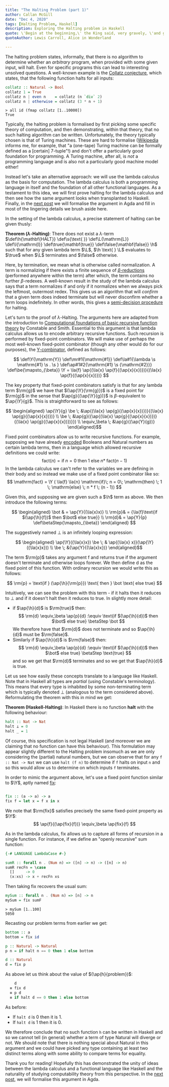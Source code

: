 ```yaml
---
title: "The Halting Problem (part 1)"
author: Callan McGill
date: "Dec 4, 2020"
tags: [Halting Problem, Haskell]
description: Exploring the Halting problem in Haskell
quote: \'Begin at the beginning,\' the King said, very gravely, \'and go on till you come to the end&#58; then stop.\'
quoteAuthor: Lewis Carroll, Alice in Wonderland

---
```


The halting problem states, informally, that there is no algorithm to determine whether an _arbitrary_ program, when provided with some given input, will halt.
Even for specific programs this can lead to interesting unsolved questions.
A well-known example is the
[Collatz conjecture](https://en.wikipedia.org/wiki/Collatz_conjecture), which states, that the
following function halts for all inputs:
```haskell
collatz :: Natural -> Bool
collatz 1 = True
collatz n | even n    = collatz (n `div` 2)
collatz n | otherwise = collatz (3 * n + 1)
```
```terminal
> all id (fmap collatz [1..10000])
True
```

Typically, the halting problem is formalised by first picking some specific theory of computation,
and then demonstrating, within that theory, that no such halting algorithm can be written.
Unfortunately, the theory typically chosen is that of Turing machines. These are
hard to formalise ([Wikipedia](https://en.wikipedia.org/wiki/Turing_machine#Formal_definition)
informs me, for example, that "a (one-tape) Turing machine can be formally defined
as a [certain] 7-tuple"!)
and don't offer a particularly good foundation for programming. A Turing
machine, after all, is _not_ a programming language and is also not a particularly good
machine model either!

Instead let's take an alternative approach: we will use the lambda calculus
as the basis for computation. The lambda calculus is both a programming language in itself
and the foundation of all other functional languages.
As a testament to this idea, we will first prove halting for the lambda calculus
and then see how the same argument looks when transplanted to Haskell.
Finally, in the [next post](https://boarders.github.io/posts/halting2.html) we will formalise
the argument in Agda and fill in most of the lingering details we brush aside here.

In the setting of the lambda calculus, a precise statement of halting can be given thusly:

**Theorem ($\lambda$-Halting)**: There does not exist a $\lambda$-term
$\def\h{\mathbf{HALT}} \def\s{\text{ }} \def\L{\mathrm{L}} \def\l{\mathrm{l}} \def\true{\mathbf{true}}
\def\false{\mathbf{false}} \h$ such that for any given lambda term
$\L$,  $\h \text{ } \L$ evaluates to $\true$ when $\L$ terminates and $\false$ otherwise.

Here, by termination, we mean what is otherwise called normalization. A term
is normalizing if there exists a finite sequence of
[$\beta$-reductions](https://en.wikipedia.org/wiki/Lambda_calculus#%CE%B2-reduction_2)
(performed anywhere within the term)
after which, the term contains no further $\beta$-redexes.
A well-known result in the study of the lambda calculus says that a term normalizes if
and only if it normalizes when we always pick the leftmost, outermost redex.
This gives us an algorithm that will _confirm_ that a given term does indeed terminate
but will never disconfirm whether a term loops indefinitely. In other words,
this gives a
[semi-decision procedure](https://en.wikipedia.org/wiki/Decidability_(logic)#Semidecidability)
for halting.

Let's turn to the proof of $\lambda$-Halting. The arguments here are adapted from the introduction
to
[Computational foundations of basic recursive function theory](https://www.sciencedirect.com/science/article/pii/0304397593900858)
by Constable and Smith. Essential to this argument is that lambda calculus
allows us to encode arbitrary recursive functions.
Such recursion is performed by fixed-point combinators. We will make use of perhaps
the most well-known fixed-point combinator (though any other would do for our purposes), the
[$\mathrm{Y}$-combinator](https://en.wikipedia.org/wiki/Fixed-point_combinator#Y_combinator),
defined as follows:

$$
\def\Y{\mathrm{Y}}
\def\mr#1{\mathrm{#1}}
\def\la#1{\lambda \s \mathrm{#1} \s . \s }
\def\ap#1#2{\mathrm{#1} \s {\mathrm{#2}}}
\def\be{\mapsto_{\beta}}
\Y = \la{f} \ap{(\la{x} \ap{f}{(\ap{x}{x})})}{(\la{x} \ap{f}{(\ap{x}{x})})}
  $$

The key property that fixed-point combinators satisfy is that
for any lambda term $\rm{g}$ we have that $(\ap{\Y}{\rm{g}})$ is a fixed point for
$\rm{g}$ in the sense that $\ap{g}{(\ap{\Y}{g})}$ is $\beta$-equivalent to $\ap{\Y}{g}$.
This is straightforward to see as follows:

  $$
     \begin{aligned}
      \ap{\Y}{g} \be \; &\ap{(\la{x} \ap{g}{(\ap{x}{x})})}{(\la{x} \ap{g}{(\ap{x}{x})})} \\
                 \be \; &\ap{g}({\ap{(\la{x} \ap{g}{(\ap{x}{x})})}{(\la{x} \ap{g}{(\ap{x}{x})})}}) \\
        \equiv_\beta \; &\ap{g}{(\ap{Y}{g})}
    \end{aligned}$$

Fixed point combinators allow us to write recursive functions. For example, supposing we
have already [encoded](https://en.wikipedia.org/wiki/Church_encoding) Booleans and Natural numbers
as certain lambda terms, then in a language which allowed recursive definitions we could write:
$$
  \mathrm{fact} (n) = \mathrm{if}\; n = 0\;
                        \mathrm{then} \; 1 \;
                        \mathrm{else} \; n * \;\mathrm{fact} (n - 1)
$$
In the lambda calculus we can't refer to the variables we are defining in their body and so
instead we make use of a fixed point combinator like so:
$$
  \mathrm{fact} = \Y ( \la{f} \la{n} \mathrm{if}\; n = 0\;
                        \mathrm{then} \; 1 \;
                        \mathrm{else} \; n * f \; (n - 1))
$$

Given this, and supposing we are given such a $\h$ term as above. We then introduce the
following terms:

  $$
     \begin{aligned}
        \bot  & = \ap{Y}{(\la{x}x)} \\
        \rm{p}& = {\la{f}\text{if $(\ap{\h}{f})$ then $\bot$ else true}} \\
        \rm{d}& = \ap{Y}{p}
  \def\betaStep{\mapsto_{\beta}}
      \end{aligned}  $$

The suggestively named $\bot$ is an infinitely looping expression:

  $$
     \begin{aligned}
      \ap{\Y}({\la{x}x}) \be \;
        &  \ap{(\la{x} x)}(\ap{\Y}({\la{x}x})) \\
        \be \; &{\ap{Y}{(\la{x}x})}
    \end{aligned}$$

The term $\rm{p}$ takes any argument $\mathrm{f}$ and returns true
if the argument doesn't terminate and otherwise loops forever.
We then define $\mathrm{d}$ as the fixed point of this function.
With ordinary recursion we would write this as follows:

$$
  \rm{p} = \text{if } (\ap{\h}{\rm{p}}) \text{ then } \bot \text{ else  true}
$$

Intuitively, we can see the problem with this term - if it halts then it reduces to
$\bot$ and if it doesn't halt then it reduces to $\mathrm{true}$.
In slightly more detail:

  - if $\ap{\h}{d}$ is $\rm{true}$ then:
      $$
     \rm{d} \equiv_\beta \ap{p}{d} :\equiv
       \text{if $(\ap{\h}{d})$ then $\bot$ else true} \betaStep \bot
     $$
    We therefore have that $\rm{d}$ does not terminate and so $\ap{\h}{d}$ must be $\rm{false}$.
  - Similarly if $\ap{\h}{d}$ is $\rm{false}$ then:
      $$
     \rm{d} \equiv_\beta \ap{p}{d} :\equiv
       \text{if $(\ap{\h}{d})$ then $\bot$ else true} \betaStep \text{true}
      $$
      and so we get that $\rm{d}$ terminates and so we get that $\ap{\h}{d}$ is true.


Let us see how easily these concepts translate to a language like Haskell.
Note that in Haskell all types are _partial_ (using Constable's terminology).
This means that every type is inhabited by some
non-terminating term which is typically denoted $\bot$ (analogous to the term considered above).
Reformulating the theorem with this in mind we get:

**Theorem (Haskell-Halting)**: In Haskell there is no function $\mathbf{halt}$ with the following behaviour:
```haskell
halt :: Nat -> Nat
halt ⊥ = 0
halt _ = 1
```

Of course, this specification is not legal Haskell (and moreover we are claiming that no function
can have this behaviour). This formulation may appear slightly different
to the Halting problem insomuch as we are only considering the (partial) natural numbers, but
we can observe that for any `f :: Nat -> Nat` we can use
`halt (f n)` to determine if `f` halts on input `n` and so this would
allow us to determine on which inputs `f` terminates.

In order to mimic the argument above, let's use a fixed point function similar to $\Y$, aptly named
[$\mathrm{fix}$](https://hackage.haskell.org/package/base-4.14.0.0/docs/Data-Function.html#v:fix):
```haskell

fix :: (a -> a) -> a
fix f = let x = f x in x
```


We note that $\rm{fix}$ satisfies precisely the same fixed-point property as $\Y$:
$$
  \ap{f}{(\ap{fix}{f})} \equiv_\beta \ap{fix}{f}
  $$

As in the lambda calculus, $\mathrm{fix}$ allows us to capture all forms of recursion in a
single function. For instance, if we define an "openly recursive" sum function:
```haskell
{-# LANGUAGE LambdaCase #-}

sumR :: forall n . (Num n) => ([n] -> n) -> ([n] -> n)
sumR recFn = \case
  []     -> 0
  (x:xs) -> x + recFn xs
```
Then taking $\mathrm{fix}$ recovers the usual sum:
```haskell
mySum :: forall n . (Num n) => [n] -> n
mySum = fix sumF
```
```shell
> mySum [1..100]
5050
```

Recasting our problem terms from earlier we get:

```haskell
bottom :: a
bottom = fix id

p :: Natural -> Natural
p n = if halt n == 0 then 1 else bottom

d :: Natural
d = fix p
```

As above let us think about the value of $(\ap{h}{problem})$:
```haskell
    d
  ≡ fix d
  ≡ p d
  ≡ if halt d == 0 then 1 else bottom
```

As before:

  - If `halt d` is $0$ then it is 1.
  - If `halt d` is $1$ then it is 0.


We therefore conclude that no such function `h` can be written in Haskell and so we cannot tell
(in general) whether a term of type $\mathrm{Natural}$ will diverge or not. We should note that
there is nothing
special about $\mathrm{Natural}$ in this argument and we could have picked any type containing at
least two distinct terms along with some ability to compare terms for equality.

Thank you for reading! Hopefully this has demonstrated the unity of ideas between the lambda calculus and a functional language like
Haskell and the naturality of studying computability theory from this perspective. In the [next post](https://boarders.github.io/posts/halting2.html), we will formalise this argument in Agda.
